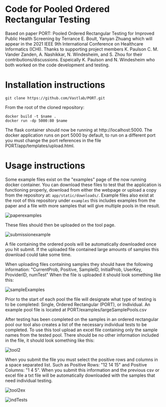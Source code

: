 # Code for  Pooled Ordered Rectangular Testing
Based on paper PORT: Pooled Ordered Rectangular Testing for Improved Public Health Screening  by Terrance E. Boult, Yanyan Zhuang  which  will appear in the 2021 IEEE 9th International Conference on Healthcare Informatics (ICHI). Thanks to supporting project members K. Paulson  C. M. Vander Zanden, A. Nashikkar, N. Windesheim, and S. Zhou   for their contributions/discussions. Espeically K. Paulson and N. Windesheim who both worked on the code development and testing. 

# Installation instructions

```git clone https://github.com/Vastlab/PORT.git```

From the root of the cloned repository:

```
docker build -t $name .
docker run -dp 5000:80 $name
```

The flask container should now be running at http://localhost:5000. The docker application runs on port 5000 by default, to run on a different port you must change the port references in the file PORT/app/templates/upload.html. 

# Usage instructions

Some example files exist on the "examples" page of the now running docker container. You can download these files to test that the application is functioning properly, download from either the webpage or upload a copy from the repository at: ```app/static/downloads/```. Example files also exist at the root of this repository under `examples` this includes examples from the paper and a file with more samples that will give multiple pools in the result.

![paperexamples](https://user-images.githubusercontent.com/75324494/117877932-6bcbf580-b262-11eb-8767-30731768ed54.PNG)

These files should then be uploaded on the tool page. 

![submissionexample](https://user-images.githubusercontent.com/75324494/117878073-96b64980-b262-11eb-8d46-395472d22c05.PNG)

A file containing the ordered pools will be automatically downloaded once you hit submit. If the uploaded file contained large amounts of samples this download could take some time.

When uploading files containing samples they should have the following information: "CurrentProb, Positive, SampleID, InitialProb, UserKey, ProviderID, numTest" 
When the file is uploaded it should look something like this:

![sampleExamples](https://user-images.githubusercontent.com/75324494/117878735-4b506b00-b263-11eb-86ff-6ba08d5d427a.PNG)

Prior to the start of each pool the file will designate what type of testing is to be completed: Single, Ordered Rectangular (PORT), or Individual. An example pool file is located at PORT/examples/largeSamplePools.csv

After testing has been completed on the samples in an ordered rectangular pool our tool also creates a list of the necessary individual tests to be completed. To use this tool upload an excel file containing only the sample names from the tested pool. There should be no other information included in the file, it should look something like this:

![tool2](https://user-images.githubusercontent.com/75324494/117879358-1d1f5b00-b264-11eb-9478-cfae493d2f85.PNG)

When you submit the file you must select the positive rows and columns in a space separated list. Such as Positive Rows: "12 14 15" and Positive Columns: "1 4 5". When you submit this information and the previous csv or excel file a txt file will be automatically downloaded with the samples that need individual testing.

![tool2ex](https://user-images.githubusercontent.com/75324494/117879932-c0707000-b264-11eb-936b-3300f71c8e67.PNG)

![indTests](https://user-images.githubusercontent.com/75324494/117880097-f150a500-b264-11eb-90f3-c26f0dd48d9d.PNG)
